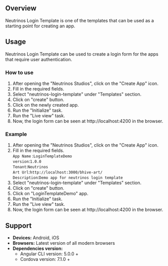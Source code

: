 ## Overview
Neutrinos Login Template is one of the templates that can be used as a starting point for creating an app.

## Usage
Neutrinos Login Template can be used to create a login form for the apps that require user authentication.

### How to use
1. After opening the "Neutrinos Studios", click on the "Create App" icon.
2. Fill in the required fields.
3. Select "neutrinos-login-template" under "Templates" section. 
4. Click on "create" button.
5. Click on the newly created app.
6. Run the "Initialize" task.
7. Run the "Live view" task.
8. Now, the login form can be seen at http://localhost:4200 in the browser.

### Example
1. After opening the "Neutrinos Studios", click on the "Create App" icon.
2. Fill in the required fields.  
    `App Name` :`LoginTemplateDemo`  
    `version`:`1.0.0`  
    `Tenant`:`Neutrinos`  
    `Art Url`:`http://localhost:3000/bhive-art/`  
    `Description`:`Demo app for neutrinos login template`  
3. Select "neutrinos-login-template" under "Templates" section. 
4. Click on "create" button.
5. Click on "LoginTemplateDemo" app.
6. Run the "Initialize" task.
7. Run the "Live view" task.
8. Now, the login form can be seen at http://localhost:4200 in the browser.


## Support
- **Devices:** Android, iOS
- **Browsers:**  Latest version of all modern browsers
- **Dependencies version:** 
    - Angular CLI version: 5.0.0 + 
    - Cordova version: 7.1.0 +
